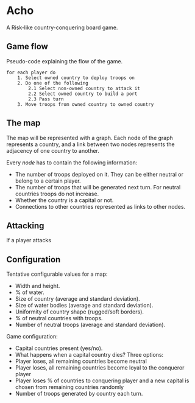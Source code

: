 # Acho

A Risk-like country-conquering board game.

## Game flow
Pseudo-code explaining the flow of the game.

    for each player do
        1. Select owned country to deploy troops on
        2. Do one of the following
            2.1 Select non-owned country to attack it
            2.2 Select owned country to build a port
            2.3 Pass turn
        3. Move troops from owned country to owned country

## The map
The map will be represented with a graph. Each node of the graph represents a country, and a link between two nodes represents the adjacency of one country to another.

Every *node* has to contain the following information:

- The number of troops deployed on it. They can be either neutral or belong to a certain player.
- The number of troops that will be generated next turn. For neutral countries troops do not increase.
- Whether the country is a capital or not.
- Connections to other countries represented as links to other nodes.

## Attacking
If a player attacks

## Configuration
Tentative configurable values for a map:

- Width and height.
- % of water.
- Size of country (average and standard deviation).
- Size of water bodies (average and standard deviation).
- Uniformity of country shape (rugged/soft borders).
- % of neutral countries with troops.
- Number of neutral troops (average and standard deviation).


Game configuration:

- Capital countries present (yes/no).
- What happens when a capital country dies? Three options:
- Player loses, all remaining countries become neutral
- Player loses, all remaining countries become loyal to the conqueror player
- Player loses % of countries to conquering player and a new capital is chosen from remaining countries randomly
- Number of troops generated by country each turn.